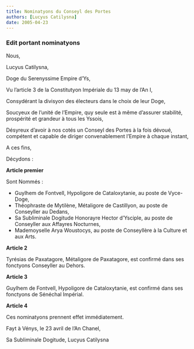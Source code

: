 ```yaml
---
title: Nominatyons du Conseyl des Portes
authors: [Lucyus Catilysna]
date: 2005-04-23
---
```


### Edit portant nominatyons

Nous,

Lucyus Catilysna,

Doge du Serenyssime Empire d’Ys,

Vu l’article 3 de la Constitutyon Impériale du 13 may de l’An I,

Consydérant la divisyon des électeurs dans le choix de leur Doge,

Soucyeux de l’unité de l’Empire, quy seule est à même d’assurer stabilité, prospérité et grandeur à tous les Yssois,

Désyreux d’avoir à nos cotés un Conseyl des Portes à la fois dévoué, compétent et capable de diriger convenablement l’Empire à chaque instant,

A ces fins,

Décydons :

**Article premier**

Sont Nommés :

-  Guylhem de Fontvell, Hypoligore de Cataloxytanie, au poste de Vyce-Doge,
-  Théophraste de Mytilène, Métaligore de Castillyon, au poste de Conseyller au Dedans,
-  Sa Subliminale Dogitude Honorayre Hector d’Ysciple, au poste de Conseyller aux Affayres Nocturnes,
-  Mademoyselle Arya Woustocys, au poste de Conseyllère à la Culture et aux Arts.

**Article 2**

Tyrésias de Paxatagore, Métaligore de Paxatagore, est confirmé dans ses fonctyons Conseyller au Dehors.

**Article 3**

Guylhem de Fontvell, Hypoligore de Cataloxytanie, est confirmé dans ses fonctyons de Sénéchal Impérial.

**Article 4**

Ces nominatyons prennent effet immédiatement.

Fayt à Vénys, le 23 avril de l’An Chanel,

Sa Subliminale Dogitude, Lucyus Catilysna